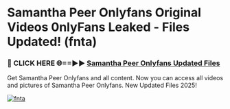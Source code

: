 # Samantha Peer Onlyfans Original Videos 0nlyFans Leaked - Files Updated! (fnta)

<h3>🔴 CLICK HERE 🌐==►► <a href="https://tinyurl.com/4seja8ks" rel="nofollow">Samantha Peer Onlyfans Updated Files</a></h3>

Get Samantha Peer Onlyfans and all content. Now you can access all videos and pictures of Samantha Peer Onlyfans. New Updated Files 2025!

[![fnta](https://i.imgur.com/EWjZXRe.gif)](https://tinyurl.com/4seja8ks)
